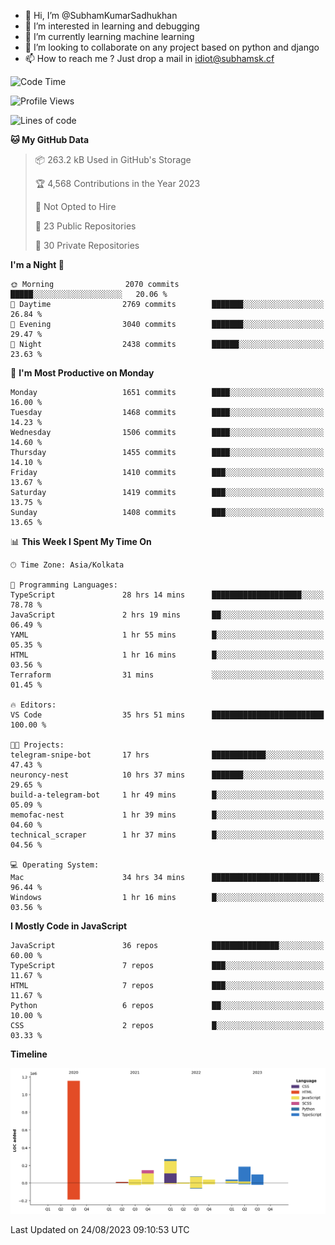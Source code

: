 - 👋 Hi, I’m @SubhamKumarSadhukhan
- 👀 I’m interested in learning and debugging
- 🌱 I’m currently learning machine learning
- 💞️ I’m looking to collaborate on any project based on python and django
- 📫 How to reach me ?
      Just drop a mail in idiot@subhamsk.cf

<!---
SubhamKumarSadhukhan/SubhamKumarSadhukhan is a ✨ special ✨ repository because its `README.md` (this file) appears on your GitHub profile.
You can click the Preview link to take a look at your changes.
--->


<!--START_SECTION:waka-->
![Code Time](http://img.shields.io/badge/Code%20Time-1%2C489%20hrs%2041%20mins-blue)

![Profile Views](http://img.shields.io/badge/Profile%20Views-0-blue)

![Lines of code](https://img.shields.io/badge/From%20Hello%20World%20I%27ve%20Written-2.1%20million%20lines%20of%20code-blue)

**🐱 My GitHub Data** 

> 📦 263.2 kB Used in GitHub's Storage 
 > 
> 🏆 4,568 Contributions in the Year 2023
 > 
> 🚫 Not Opted to Hire
 > 
> 📜 23 Public Repositories 
 > 
> 🔑 30 Private Repositories 
 > 
**I'm a Night 🦉** 

```text
🌞 Morning                2070 commits        █████░░░░░░░░░░░░░░░░░░░░   20.06 % 
🌆 Daytime                2769 commits        ███████░░░░░░░░░░░░░░░░░░   26.84 % 
🌃 Evening                3040 commits        ███████░░░░░░░░░░░░░░░░░░   29.47 % 
🌙 Night                  2438 commits        ██████░░░░░░░░░░░░░░░░░░░   23.63 % 
```
📅 **I'm Most Productive on Monday** 

```text
Monday                   1651 commits        ████░░░░░░░░░░░░░░░░░░░░░   16.00 % 
Tuesday                  1468 commits        ████░░░░░░░░░░░░░░░░░░░░░   14.23 % 
Wednesday                1506 commits        ████░░░░░░░░░░░░░░░░░░░░░   14.60 % 
Thursday                 1455 commits        ████░░░░░░░░░░░░░░░░░░░░░   14.10 % 
Friday                   1410 commits        ███░░░░░░░░░░░░░░░░░░░░░░   13.67 % 
Saturday                 1419 commits        ███░░░░░░░░░░░░░░░░░░░░░░   13.75 % 
Sunday                   1408 commits        ███░░░░░░░░░░░░░░░░░░░░░░   13.65 % 
```


📊 **This Week I Spent My Time On** 

```text
🕑︎ Time Zone: Asia/Kolkata

💬 Programming Languages: 
TypeScript               28 hrs 14 mins      ████████████████████░░░░░   78.78 % 
JavaScript               2 hrs 19 mins       ██░░░░░░░░░░░░░░░░░░░░░░░   06.49 % 
YAML                     1 hr 55 mins        █░░░░░░░░░░░░░░░░░░░░░░░░   05.35 % 
HTML                     1 hr 16 mins        █░░░░░░░░░░░░░░░░░░░░░░░░   03.56 % 
Terraform                31 mins             ░░░░░░░░░░░░░░░░░░░░░░░░░   01.45 % 

🔥 Editors: 
VS Code                  35 hrs 51 mins      █████████████████████████   100.00 % 

🐱‍💻 Projects: 
telegram-snipe-bot       17 hrs              ████████████░░░░░░░░░░░░░   47.43 % 
neuroncy-nest            10 hrs 37 mins      ███████░░░░░░░░░░░░░░░░░░   29.65 % 
build-a-telegram-bot     1 hr 49 mins        █░░░░░░░░░░░░░░░░░░░░░░░░   05.09 % 
memofac-nest             1 hr 39 mins        █░░░░░░░░░░░░░░░░░░░░░░░░   04.60 % 
technical_scraper        1 hr 37 mins        █░░░░░░░░░░░░░░░░░░░░░░░░   04.56 % 

💻 Operating System: 
Mac                      34 hrs 34 mins      ████████████████████████░   96.44 % 
Windows                  1 hr 16 mins        █░░░░░░░░░░░░░░░░░░░░░░░░   03.56 % 
```

**I Mostly Code in JavaScript** 

```text
JavaScript               36 repos            ███████████████░░░░░░░░░░   60.00 % 
TypeScript               7 repos             ███░░░░░░░░░░░░░░░░░░░░░░   11.67 % 
HTML                     7 repos             ███░░░░░░░░░░░░░░░░░░░░░░   11.67 % 
Python                   6 repos             ██░░░░░░░░░░░░░░░░░░░░░░░   10.00 % 
CSS                      2 repos             █░░░░░░░░░░░░░░░░░░░░░░░░   03.33 % 
```



**Timeline**

![Lines of Code chart](https://raw.githubusercontent.com/SubhamKumarSadhukhan/SubhamKumarSadhukhan/main/assets/bar_graph.png)


 Last Updated on 24/08/2023 09:10:53 UTC
<!--END_SECTION:waka-->

